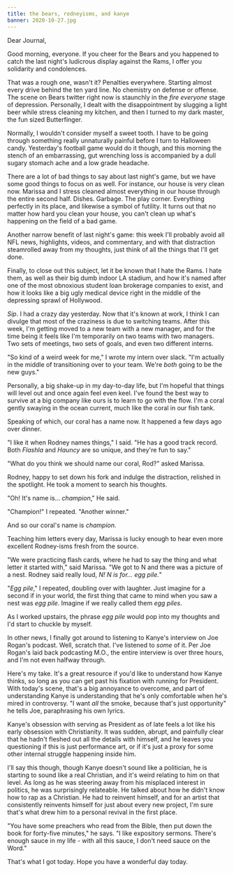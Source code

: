 ```yaml
---
title: the bears, rodneyisms, and kanye
banner: 2020-10-27.jpg
---
```


Dear Journal,

Good morning, everyone.  If you cheer for the Bears and you happened
to catch the last night's ludicrous display against the Rams, I offer
you solidarity and condolences.

That was a rough one, wasn't it?  Penalties everywhere.  Starting
almost every drive behind the ten yard line.  No chemistry on defense
or offense.  The scene on Bears twitter right now is staunchly in the
_fire everyone_ stage of depression.  Personally, I dealt with the
disappointment by slugging a light beer while stress cleaning my
kitchen, and then I turned to my dark master, the fun sized
Butterfinger.

Normally, I wouldn't consider myself a sweet tooth.  I have to be
going through something really unnaturally painful before I turn to
Halloween candy.  Yesterday's football game would do it though, and
this morning the stench of an embarrassing, gut wrenching loss is
accompanied by a dull sugary stomach ache and a low grade headache.

There are a lot of bad things to say about last night's game, but we
have some good things to focus on as well.  For instance, our house is
very clean now.  Marissa and I stress cleaned almost everything in our
house through the entire second half.  Dishes.  Garbage.  The play
corner.  Everything perfectly in its place, and likewise a symbol of
futility.  It turns out that no matter how hard you clean your house,
you can't clean up what's happening on the field of a bad game.

Another narrow benefit of last night's game: this week I'll probably
avoid all NFL news, highlights, videos, and commentary, and with that
distraction steamrolled away from my thoughts, just think of all the
things that I'll get done.

Finally, to close out this subject, let it be known that I hate the
Rams.  I hate them, as well as their big dumb indoor LA stadium, and
how it's named after one of the most obnoxious student loan brokerage
companies to exist, and how it looks like a big ugly medical device
right in the middle of the depressing sprawl of Hollywood.

_Sip_.  I had a crazy day yesterday.  Now that it's known at work, I
think I can divulge that most of the craziness is due to switching
teams.  After this week, I'm getting moved to a new team with a new
manager, and for the time being it feels like I'm temporarily on two
teams with two managers.  Two sets of meetings, two sets of goals, and
even two different interns.

"So kind of a weird week for me," I wrote my intern over slack.  "I'm
actually in the middle of transitioning over to your team.  We're
_both_ going to be the new guys."

Personally, a big shake-up in my day-to-day life, but I'm hopeful that
things will level out and once again feel even keel.  I've found the
best way to survive at a big company like ours is to learn to go with
the flow.  I'm a coral gently swaying in the ocean current, much like
the coral in our fish tank.

Speaking of which, our coral has a name now.  It happened a few days
ago over dinner.

"I like it when Rodney names things," I said.  "He has a good track
record.  Both _Flashla_ and _Hauncy_ are so unique, and they're fun to
say."

"What do you think we should name our coral, Rod?" asked Marissa.

Rodney, happy to set down his fork and indulge the distraction,
relished in the spotlight.  He took a moment to search his thoughts.

"Oh!  It's name is... _champion_," He said.

"Champion!" I repeated.  "Another winner."

And so our coral's name is _champion_.

Teaching him letters every day, Marissa is lucky enough to hear even
more excellent Rodney-isms fresh from the source.

"We were practicing flash cards, where he had to say the thing and
what letter it started with," said Marissa.  "We got to N and there
was a picture of a nest.  Rodney said really loud, _N!  N is
for... egg pile._"

"_Egg pile_," I repeated, doubling over with laughter.  Just imagine
for a second if in your world, the first thing that came to mind when
you saw a nest was _egg pile_.  Imagine if we really called them _egg
piles_.

As I worked upstairs, the phrase _egg pile_ would pop into my thoughts
and I'd start to chuckle by myself.

In other news, I finally got around to listening to Kanye's interview
on Joe Rogan's podcast.  Well, scratch that.  I've listened to _some_
of it.  Per Joe Rogan's laid back podcasting M.O., the entire
interview is over three hours, and I'm not even halfway through.

Here's my take.  It's a great resource if you'd like to understand how
Kanye thinks, so long as you can get past his fixation with running
for President.  With today's scene, that's a big annoyance to
overcome, and part of understanding Kanye is understanding that he's
only comfortable when he's mired in controversy.  "I want _all_ the
smoke, because that's just opportunity" he tells Joe, paraphrasing his
own lyrics.

Kanye's obsession with serving as President as of late feels a lot
like his early obsession with Christianity.  It was sudden, abrupt,
and painfully clear that he hadn't fleshed out all the details with
himself, and he leaves you questioning if this is just performance
art, or if it's just a proxy for some other internal struggle
happening inside him.

I'll say this though, though Kanye doesn't sound like a politician, he
is starting to sound like a real Christian, and it's weird relating to
him on that level.  As long as he was steering away from his misplaced
interest in politics, he was surprisingly relateable.  He talked about
how he didn't know how to rap as a Christian.  He had to reinvent
himself, and for an artist that consistently reinvents himself for
just about every new project, I'm sure that's what drew him to a
personal revival in the first place.

"You have some preachers who read from the Bible, then put down the
book for forty-five minutes," he says.  "I like expository sermons.
There's enough sauce in my life - with all this sauce, I don't need
sauce on the Word."

That's what I got today.  Hope you have a wonderful day today.
